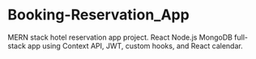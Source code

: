 # Booking-Reservation_App
MERN stack hotel reservation app project. React Node.js MongoDB full-stack app using Context API, JWT, custom hooks, and React calendar. 
